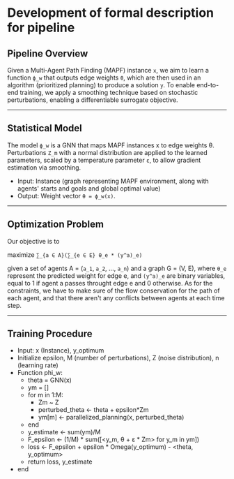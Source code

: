 # Development of formal description for pipeline

## Pipeline Overview

Given a Multi-Agent Path Finding (MAPF) instance `x`, we aim to learn a function `ϕ_w` that outputs edge weights `θ`, which are then used in an algorithm (prioritized planning) to produce a solution `y`. To enable end-to-end training, we apply a smoothing technique based on stochastic perturbations, enabling a differentiable surrogate objective.

---

## Statistical Model

The model `ϕ_w` is a GNN that maps MAPF instances x to edge weights θ. Perturbations `Z_m` with a normal distribution are applied to the learned parameters, scaled by a temperature parameter `ε`, to allow gradient estimation via smoothing.
- Input: Instance (graph representing MAPF environment, along with agents' starts and goals and global optimal value)
- Output: Weight vector `θ = ϕ_w(x)`.

--- 

## Optimization Problem

Our objective is to

maximize    `∑_{a ∈ A}(∑_{e ∈ E} θ_e * (y^a)_e)`

given a set of agents A = (`a_1`, `a_2`, ..., `a_n`) and a graph G = (V, E), where `θ_e` represent the predicted weight for edge e, and `(y^a)_e` are binary variables, equal to 1 if agent a passes throught edge e and 0 otherwise. 
As for the constraints, we have to make sure of the flow conservation for the path of each agent, and that there aren't any conflicts between agents at each time step.


---

## Training Procedure

- Input: x (Instance), y_optimum
- Initialize epsilon, M (number of perturbations), Z (noise distribution), n (learning rate)
- Function phi_w:
    - theta = GNN(x)
    - ym = []
    - for m in 1:M:
        - Zm ~ Z
        - perturbed_theta <- theta + epsilon*Zm
        - ym[m] <- parallelized_planning(x, perturbed_theta)
    - end
    - y_estimate <- sum(ym)/M
    - F_epsilon <- (1/M) * sum([<y_m, θ + ε * Zm> for y_m in ym])
    - loss <- F_epsilon + epsilon * Omega(y_optimum) - <theta, y_optimum>
    - return loss, y_estimate
- end